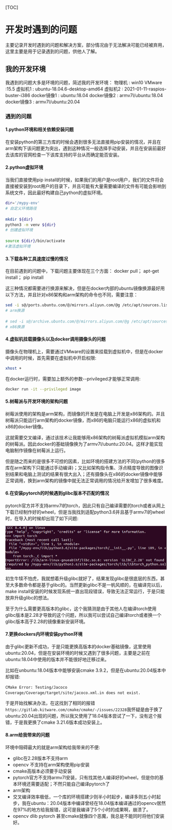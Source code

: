 [TOC]



# 开发时遇到的问题

主要记录开发时遇到的问题和解决方案，部分情况由于无法解决可能已经被弃用，这里主要是用于记录遇到的问题，供他人了解。

## 我的开发环境

我遇到的问题大多是环境的问题，简述我的开发环境：
物理机 : win10
VMware :15.5
虚拟机1 : ubuntu-18.04.6-desktop-amd64
虚拟机2 : 2021-01-11-raspios-buster-i386
docker镜像1 : ubuntu:18.04
docker镜像2 : armv7l/ubuntu:18.04
docker镜像3 : armv7l/ubuntu:20.04

### 遇到的问题

#### 1.python环境和相关依赖安装问题

在安装python的第三方库的时候会遇到很多无法直接用pip安装的情况，并且在arm架构下该问题更为突出，遇到这种情况一般选择手动安装，并且在安装前最好去该库的官网检查一下该库支持的平台从而确定能否安装。

#### 2.python虚拟环境

当我们直接使用pip install的时候，如果我们的用户是root用户，我们的文件将会直接被安装到root用户的目录下，并且可能有大量需要编译的文件有可能会影响到系统文件，因此最好构建自己python的虚拟环境。

```bash
dir='/mypy-env'
# 自定义环境路径

mkdir ${dir}
python3 -m venv ${dir}
# 创建虚拟环境

source ${dir}/bin/activate
#激活虚拟环境
```

#### 3.下载各种工具速度过慢的情况

在目前遇到的问题中，下载问题主要体现在三个方面：
docker pull；
apt-get install；
pip install

这三种情况都需要进行换源来解决，但是在docker内部的ubuntu镜像换源最好用以下方法，并且针对x86架构和arm架构的命令也不同，需要注意：

```bash
sed -i s@/ports.ubuntu.com/@/mirrors.aliyun.com/@g /etc/apt/sources.list
# arm换源

# sed -i s@/archive.ubuntu.com/@/mirrors.aliyun.com/@g /etc/apt/sources.list
# x86换源
```

#### 4.虚拟机挂载摄像头以及docker调用摄像头的问题

摄像头在物理机上，需要通过VMware的设置来挂载到虚拟机中，但是在docker中调用的时候，首先需要在虚拟机中开启权限:

```bash
xhost +
```

在docker运行时，需要加上额外的参数--privileged才能够正常调用:

```bash
docker run -it --privileged image
```

#### 5.树莓派与开发环境的架构问题

树莓派使用的架构是arm架构，而镜像的开发是在电脑上开发是x86架构的。并且树莓派只能运行arm架构的docker镜像，而x86的电脑只能运行x86的虚拟机和x86的docker镜像。

这就需要交叉编译，通过该技术让我能够用x86架构的树莓派虚拟机模拟arm架构的树莓派。因此docker的基础镜像换为了armv7l/ubuntu:20.04。这样才能实现电脑制作镜像在树莓派上运行。

但是随之而来的是很多不可控的因素，比如环境的搭建方法的不同(python的很多库在arm架构下只能通过手动编译)；又比如架构指令集、浮点精度导致的图像识别结果和电脑上测试的结果有很大出入；还有摄像头在x86的docker镜像中能够正常调用，换到arm架构的镜像中就无法正常调用的情况给开发增加了很多难度。

#### 6.在安装pytorch的时候遇到glibc版本不匹配的情况

pytorch官方并不支持armv7l的torch，因此只有自己编译需要的torch或者从网上下载已经制作好的wheel，但是当我找到适配python3.6并且基于armv7l的wheel时，在导入的时候却出现了如下问题:

![image-20220328113903604](开发时遇到的问题.assets/image-20220328113903604.png)

初生牛犊不怕虎，我就想着升级glibc就好了，结果发现glibc是很底层的东西，甚至大多数命令都是基于glibc的。当然更新glibc不是一帆风顺的，在编译完以后，make install安装的时候发现系统一直出现段错误，导致无法正常运行，于是只能放弃升级glibc的想法。

至于为什么需要更高版本的glibc，这个我猜测是由于其他人在编译torch使用glibc版本是2.28才导致的这个问题，所以我可以尝试自己编译torch或者换一个glibc版本高于2.28的镜像重新安装环境。

#### 7.更换dockers内环境安装python环境

由于glibc更新不成功，于是只能更换高版本的docker基础镜像，这里使用ubuntu:20.04，但是在安装环境的时候又遇到了很多问题，主要是之前在ubuntu:18.04中使用的版本并不能很好地迁移过来。

比如在unbuntu:18.04版本中能够安装cmake 3.9.2，但是在ubuntu:20.04版本中却报错:

`CMake Error: Testing/Jacoco Coverage/Coverage/target/site/jacoco.xml.in does not exist.`

于是开始找解决办法，在这找到了相同的报错`https://gitlab.kitware.com/cmake/cmake/-/issues/22328`我怀疑是由于换了ubuntu:20.04出现的问题，所以我又使用了18.04版本尝试了一下，没有这个报错，于是我更换了cmake 3.21.6版本成功安装上。

#### 8.arm给我带来的问题

环境中阻碍最大的就是arm架构给我带来的不便:

- glibc在2.28版本不支持arm
- opencv 不支持在arm架构使用pip安装
- cmake高版本必须要手动安装
- pytorch官方不支持armv7l安装，只有找其他人编译好的wheel，但是你的基本环境还需要适配；不然只能自己编译pytorch了
- arm架构
- 交叉编译效率极低，一个库的环境搭建少则半小时起步，编译多则五小时起步，我在ubuntu：20.04版本中编译曾经在18.04版本编译通过的opencv居然在97%的地方给我报错，这可是我编译了5个小时的成果啊，崩溃了。
- opencv dlib pytorch 甚至cmake就像四个恶魔，我总是不能同时将他们安装好。